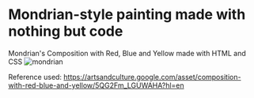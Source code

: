 # Mondrian-style painting made with nothing but code
Mondrian's Composition with Red, Blue and Yellow made with HTML and CSS
![mondrian](https://github.com/TanyaStefanova/css-projects/assets/79509493/7768dcbc-6867-4f37-9e04-d1cd1198910b)

Reference used: https://artsandculture.google.com/asset/composition-with-red-blue-and-yellow/5QG2Fm_LGUWAHA?hl=en

